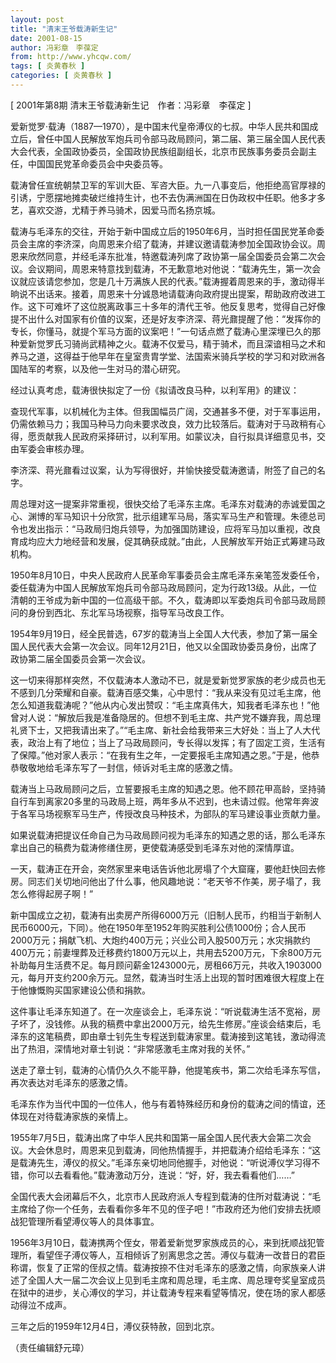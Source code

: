 ```yaml
---
layout: post
title: "清末王爷载涛新生记"
date: 2001-08-15
author: 冯彩章　李葆定
from: http://www.yhcqw.com/
tags: [ 炎黄春秋 ]
categories: [ 炎黄春秋 ]
---
```



[ 2001年第8期 清末王爷载涛新生记　作者：冯彩章　李葆定 ]


爱新觉罗·载涛（1887—1970），是中国末代皇帝溥仪的七叔。中华人民共和国成立后，曾任中国人民解放军炮兵司令部马政局顾问，第二届、第三届全国人民代表大会代表，全国政协委员，全国政协民族组副组长，北京市民族事务委员会副主任，中国国民党革命委员会中央委员等。


载涛曾任宣统朝禁卫军的军训大臣、军咨大臣。九一八事变后，他拒绝高官厚禄的引诱，宁愿摆地摊卖破烂维持生计，也不去伪满洲国在日伪政权中任职。他多才多艺，喜欢交游，尤精于养马骑术，因爱马而名扬京城。


载涛与毛泽东的交往，开始于新中国成立后的1950年6月，当时担任国民党革命委员会主席的李济深，向周恩来介绍了载涛，并建议邀请载涛参加全国政协会议。周恩来欣然同意，并经毛泽东批准，特邀载涛列席了政协第一届全国委员会第二次会议。会议期间，周恩来特意找到载涛，不无歉意地对他说：“载涛先生，第一次会议就应该请您参加，您是几十万满族人民的代表。”载涛握着周恩来的手，激动得半晌说不出话来。接着，周恩来十分诚恳地请载涛向政府提出提案，帮助政府改进工作。这下可难坏了这位脱离政事三十多年的清代王爷。他反复思考，觉得自己好像提不出什么对国家有价值的议案，还是好友李济深、蒋光鼐提醒了他：“发挥你的专长，你懂马，就提个军马方面的议案吧！”一句话点燃了载涛心里深埋已久的那种爱新觉罗氏习骑尚武精神之火。载涛不仅爱马，精于骑术，而且深谙相马之术和养马之道，这得益于他早年在皇室贵胄学堂、法国索米骑兵学校的学习和对欧洲各国陆军的考察，以及他一生对马的潜心研究。

经过认真考虑，载涛很快拟定了一份《拟请改良马种，以利军用》的建议：


查现代军事，以机械化为主体。但我国幅员广阔，交通甚多不便，对于军事运用，仍需依赖马力；我国马种马力向未要求改良，效力比较落后。载涛对于马政稍有心得，愿贡献我人民政府采择研讨，以利军用。如蒙议决，自行拟具详细意见书，交由军委会审核办理。

李济深、蒋光鼐看过议案，认为写得很好，并愉快接受载涛邀请，附签了自己的名字。


周总理对这一提案非常重视，很快交给了毛泽东主席。毛泽东对载涛的赤诚爱国之心、渊博的军马知识十分欣赏，批示组建军马局，落实军马生产和管理。朱德总司令也发出指示：“马政局归炮兵领导，为加强国防建设，应将军马加以重视，改良育成均应大力地经营和发展，促其确获成就。”由此，人民解放军开始正式筹建马政机构。


1950年8月10日，中央人民政府人民革命军事委员会主席毛泽东亲笔签发委任令，委任载涛为中国人民解放军炮兵司令部马政局顾问，定为行政13级。从此，一位清朝的王爷成为新中国的一位高级干部。不久，载涛即以军委炮兵司令部马政局顾问的身份到西北、东北军马场视察，指导军马改良工作。


1954年9月19日，经全民普选，67岁的载涛当上全国人大代表，参加了第一届全国人民代表大会第一次会议。同年12月21日，他又以全国政协委员身份，出席了政协第二届全国委员会第一次会议。


这一切来得那样突然，不仅载涛本人激动不已，就是爱新觉罗家族的老少成员也无不感到几分荣耀和自豪。载涛百感交集，心中思忖：“我从来没有见过毛主席，他怎么知道我载涛呢？”他从内心发出赞叹：“毛主席真伟大，知我者毛泽东也！”他曾对人说：“解放后我是准备隐居的。但想不到毛主席、共产党不嫌弃我，周总理礼贤下士，又把我请出来了。”“毛主席、新社会给我带来三大好处：当上了人大代表，政治上有了地位；当上了马政局顾问，专长得以发挥；有了固定工资，生活有了保障。”他对家人表示：“在我有生之年，一定要报毛主席知遇之恩。”于是，他恭恭敬敬地给毛泽东写了一封信，倾诉对毛主席的感激之情。


载涛当上马政局顾问之后，立誓要报毛主席的知遇之恩。他不顾花甲高龄，坚持骑自行车到离家20多里的马政局上班，两年多从不迟到，也未请过假。他常年奔波于各军马场视察军马生产，传授改良马种技术，为部队的军马建设事业贡献力量。

如果说载涛把提议任命自己为马政局顾问视为毛泽东的知遇之恩的话，那么毛泽东拿出自己的稿费为载涛修缮住房，更使载涛感受到毛泽东对他的深情厚谊。


一天，载涛正在开会，突然家里来电话告诉他北房塌了个大窟窿，要他赶快回去修房。同志们关切地问他出了什么事，他风趣地说：“老天爷不作美，房子塌了，我怎么修得起房子啊！”


新中国成立之初，载涛有出卖房产所得6000万元（旧制人民币，约相当于新制人民币6000元，下同）。他在1950年至1952年购买胜利公债1000份；合人民币2000万元；捐献飞机、大炮约400万元；兴业公司入股500万元；水灾捐款约400万元；前妻埋葬及迁移费约1800万元以上，共用去5200万元，下余800万元补助每月生活费不足。每月顾问薪金1243000元，房租66万元，共收入1903000元，每月开支约200余万元。显然，载涛当时生活上出现的暂时困难很大程度上在于他慷慨购买国家建设公债和捐款。


这件事让毛泽东知道了。在一次座谈会上，毛泽东说：“听说载涛生活不宽裕，房子坏了，没钱修。从我的稿费中拿出2000万元，给先生修房。”座谈会结束后，毛泽东的这笔稿费，即由章士钊先生专程送到载涛家里。载涛接到这笔钱，激动得流出了热泪，深情地对章士钊说：“非常感激毛主席对我的关怀。”

送走了章士钊，载涛的心情仍久久不能平静，他提笔疾书，第二次给毛泽东写信，再次表达对毛泽东的感激之情。

毛泽东作为当代中国的一位伟人，他与有着特殊经历和身份的载涛之间的情谊，还体现在对待载涛家族的亲情上。


1955年7月5日，载涛出席了中华人民共和国第一届全国人民代表大会第二次会议。大会休息时，周恩来见到载涛，同他热情握手，并把载涛介绍给毛泽东：“这是载涛先生，溥仪的叔父。”毛泽东亲切地同他握手，对他说：“听说溥仪学习得不错，你可以去看看他。”载涛激动万分，连说：“好，好，我去看看他们……”


全国代表大会闭幕后不久，北京市人民政府派人专程到载涛的住所对载涛说：“毛主席给了你一个任务，去看看你多年不见的侄子吧！”市政府还为他们安排去抚顺战犯管理所看望溥仪等人的具体事宜。


1956年3月10日，载涛携两个侄女，带着爱新觉罗家族成员的心，来到抚顺战犯管理所，看望侄子溥仪等人，互相倾诉了别离思念之苦。溥仪与载涛一改昔日的君臣称谓，恢复了正常的侄叔之情。载涛按捺不住对毛泽东的感激之情，向家族亲人讲述了全国人大一届二次会议上见到毛主席和周总理，毛主席、周总理夸奖皇室成员在狱中的进步，关心溥仪的学习，并让载涛专程来看望等情况，使在场的家人都感动得泣不成声。

三年之后的1959年12月4日，溥仪获特赦，回到北京。

（责任编辑舒元璋）



